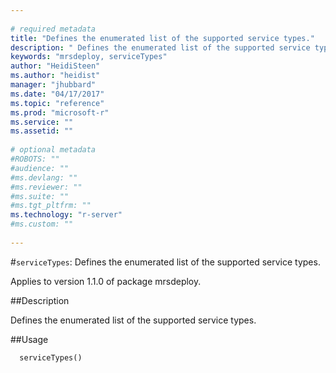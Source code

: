 ```yaml
--- 
 
# required metadata 
title: "Defines the enumerated list of the supported service types." 
description: " Defines the enumerated list of the supported service types. " 
keywords: "mrsdeploy, serviceTypes" 
author: "HeidiSteen"
ms.author: "heidist" 
manager: "jhubbard" 
ms.date: "04/17/2017" 
ms.topic: "reference" 
ms.prod: "microsoft-r" 
ms.service: "" 
ms.assetid: "" 
 
# optional metadata 
#ROBOTS: "" 
#audience: "" 
#ms.devlang: "" 
#ms.reviewer: "" 
#ms.suite: "" 
#ms.tgt_pltfrm: "" 
ms.technology: "r-server" 
#ms.custom: "" 
 
--- 
```

 
 
 
 
 #`serviceTypes`: Defines the enumerated list of the supported service types.

 Applies to version 1.1.0 of package mrsdeploy.
 
 ##Description
 
Defines the enumerated list of the supported service types.
 
 
 ##Usage

```   
  serviceTypes()
 
```
 
 
